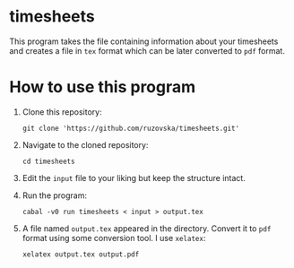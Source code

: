 timesheets
===============

This program takes the file containing information about your timesheets and creates a file in `tex` format which can be later converted to `pdf` format.

How to use this program
=======================

1. Clone this repository:

       git clone 'https://github.com/ruzovska/timesheets.git'
1. Navigate to the cloned repository:

       cd timesheets
1. Edit the `input` file to your liking but keep the structure intact.
1. Run the program:

       cabal -v0 run timesheets < input > output.tex
1. A file named `output.tex` appeared in the directory. Convert it to `pdf` format using some conversion tool. I use `xelatex`:

       xelatex output.tex output.pdf